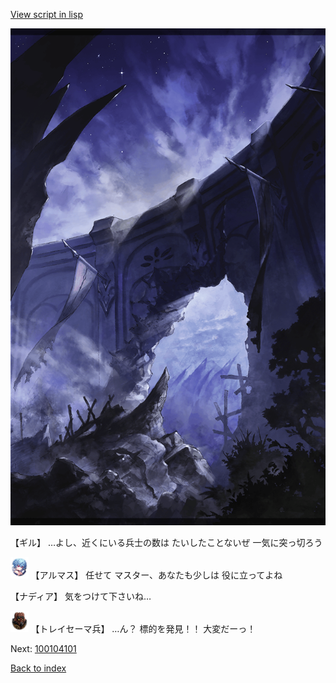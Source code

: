 [View script in lisp](../scripts/100104091.txt)

![101_south_wall_2.png](../images/backgrounds/101_south_wall_2.png)

【ギル】
…よし、近くにいる兵士の数は
たいしたことないぜ
一気に突っ切ろう

<img src="../images/units/3103811.png" alt="3103811.png" height="34"/>
【アルマス】
任せて
マスター、あなたも少しは
役に立ってよね

【ナディア】
気をつけて下さいね…

<img src="../images/units/3830001.png" alt="3830001.png" height="34"/>
【トレイセーマ兵】
…ん？
標的を発見！！
大変だーっ！

Next: [100104101](100104101.md)

[Back to index](index.md)
